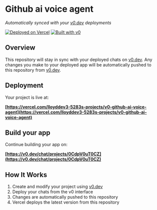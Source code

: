 # Github ai voice agent

*Automatically synced with your [v0.dev](https://v0.dev) deployments*

[![Deployed on Vercel](https://img.shields.io/badge/Deployed%20on-Vercel-black?style=for-the-badge&logo=vercel)](https://vercel.com/lloyddev3-5283s-projects/v0-github-ai-voice-agent)
[![Built with v0](https://img.shields.io/badge/Built%20with-v0.dev-black?style=for-the-badge)](https://v0.dev/chat/projects/0CdpV0uT0CZ)

## Overview

This repository will stay in sync with your deployed chats on [v0.dev](https://v0.dev).
Any changes you make to your deployed app will be automatically pushed to this repository from [v0.dev](https://v0.dev).

## Deployment

Your project is live at:

**[https://vercel.com/lloyddev3-5283s-projects/v0-github-ai-voice-agent](https://vercel.com/lloyddev3-5283s-projects/v0-github-ai-voice-agent)**

## Build your app

Continue building your app on:

**[https://v0.dev/chat/projects/0CdpV0uT0CZ](https://v0.dev/chat/projects/0CdpV0uT0CZ)**

## How It Works

1. Create and modify your project using [v0.dev](https://v0.dev)
2. Deploy your chats from the v0 interface
3. Changes are automatically pushed to this repository
4. Vercel deploys the latest version from this repository